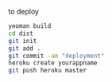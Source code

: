 to deploy

```bash
yeoman build
cd dist
git init
git add .
git commit -am "deployment"
heroku create yourappname
git push heroku master
```
